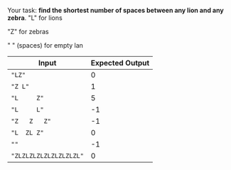 Your task: **find the shortest number of spaces between any lion and any zebra**.
"L" for lions

"Z" for zebras

" " (spaces) for empty lan

| Input         | Expected Output |
| ------------- | --------------- |
| `"LZ"`        | 0               |
| `"Z L"`       | 1               |
| `"L     Z"`   | 5               |
| `"L     L"`   | -1              |
| `"Z   Z   Z"` | -1              |
| `"L  ZL Z"`   | 0               |
| `""`          | -1              |
|`"ZLZLZLZLZLZLZLZLZL"`   | 0     |


